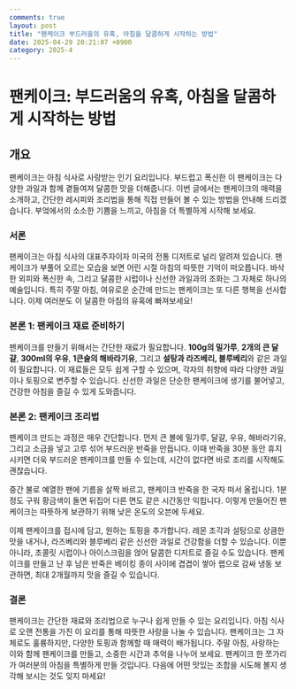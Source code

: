 ```yaml
---
comments: true
layout: post
title: "팬케이크 부드러움의 유혹, 아침을 달콤하게 시작하는 방법"
date: 2025-04-29 20:21:07 +0900
category: 2025-4
---
```


# 팬케이크: 부드러움의 유혹, 아침을 달콤하게 시작하는 방법

## 개요
팬케이크는 아침 식사로 사랑받는 인기 요리입니다. 부드럽고 폭신한 이 팬케이크는 다양한 과일과 함께 곁들여져 달콤한 맛을 더해줍니다. 이번 글에서는 팬케이크의 매력을 소개하고, 간단한 레시피와 조리법을 통해 직접 만들어 볼 수 있는 방법을 안내해 드리겠습니다. 부엌에서의 소소한 기쁨을 느끼고, 아침을 더 특별하게 시작해 보세요.

### 서론
팬케이크는 아침 식사의 대표주자이자 미국의 전통 디저트로 널리 알려져 있습니다. 팬케이크가 부풀어 오르는 모습을 보면 어린 시절 아침의 따뜻한 기억이 떠오릅니다. 바삭한 외피와 폭신한 속, 그리고 달콤한 시럽이나 신선한 과일과의 조화는 그 자체로 하나의 예술입니다. 특히 주말 아침, 여유로운 순간에 만드는 팬케이크는 또 다른 행복을 선사합니다. 이제 여러분도 이 달콤한 아침의 유혹에 빠져보세요!

### 본론 1: 팬케이크 재료 준비하기
팬케이크를 만들기 위해서는 간단한 재료가 필요합니다. **100g의 밀가루**, **2개의 큰 달걀**, **300ml의 우유**, **1큰술의 해바라기유**, 그리고 **설탕과 라즈베리, 블루베리**와 같은 과일이 필요합니다. 이 재료들은 모두 쉽게 구할 수 있으며, 각자의 취향에 따라 다양한 과일이나 토핑으로 변주할 수 있습니다. 신선한 과일은 단순한 팬케이크에 생기를 불어넣고, 건강한 아침을 즐길 수 있게 도와줍니다.

### 본론 2: 팬케이크 조리법
팬케이크 만드는 과정은 매우 간단합니다. 먼저 큰 볼에 밀가루, 달걀, 우유, 해바라기유, 그리고 소금을 넣고 고루 섞어 부드러운 반죽을 만듭니다. 이때 반죽을 30분 동안 휴지시키면 더욱 부드러운 팬케이크를 만들 수 있는데, 시간이 없다면 바로 조리를 시작해도 괜찮습니다. 

중간 불로 예열한 팬에 기름을 살짝 바르고, 팬케이크 반죽을 한 국자 떠서 올립니다. 1분 정도 구워 황금색이 돌면 뒤집어 다른 면도 같은 시간동안 익힙니다. 이렇게 만들어진 팬케이크는 따뜻하게 보관하기 위해 낮은 온도의 오븐에 두세요. 

이제 팬케이크를 접시에 담고, 원하는 토핑을 추가합니다. 레몬 조각과 설탕으로 상큼한 맛을 내거나, 라즈베리와 블루베리 같은 신선한 과일로 건강함을 더할 수 있습니다. 이뿐 아니라, 초콜릿 시럽이나 아이스크림을 얹어 달콤한 디저트로 즐길 수도 있습니다. 팬케이크를 만들고 난 후 남은 반죽은 베이킹 종이 사이에 겹겹이 쌓아 랩으로 감싸 냉동 보관하면, 최대 2개월까지 맛을 즐길 수 있습니다.

### 결론
팬케이크는 간단한 재료와 조리법으로 누구나 쉽게 만들 수 있는 요리입니다. 아침 식사로 오랜 전통을 가진 이 요리를 통해 따뜻한 사랑을 나눌 수 있습니다. 팬케이크는 그 자체로도 훌륭하지만, 다양한 토핑과 함께할 때 매력이 배가됩니다. 주말 아침, 사랑하는 이와 함께 팬케이크를 만들고, 소중한 시간과 추억을 나누어 보세요. 팬케이크 한 쪼가리가 여러분의 아침을 특별하게 만들 것입니다. 다음에 어떤 맛있는 조합을 시도해 볼지 생각해 보시는 것도 잊지 마세요!